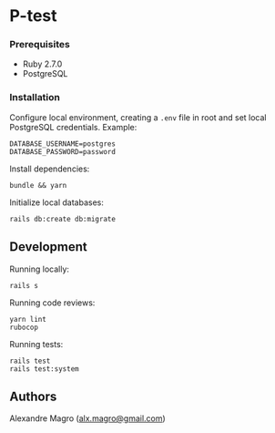# P-test

### Prerequisites

- Ruby 2.7.0
- PostgreSQL

### Installation

Configure local environment, creating a `.env` file in root and set local
PostgreSQL credentials. Example:

```
DATABASE_USERNAME=postgres
DATABASE_PASSWORD=password
```

Install dependencies:

```
bundle && yarn
```

Initialize local databases:

```
rails db:create db:migrate
```

## Development

Running locally:

```
rails s
```

Running code reviews:

```
yarn lint
rubocop
```

Running tests:

```
rails test
rails test:system
```


## Authors

Alexandre Magro (alx.magro@gmail.com)

